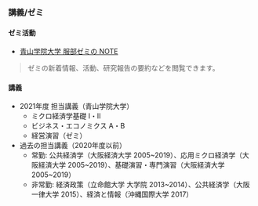 ### 講義/ゼミ <i class="fas fa-seedling"></i>

#### <i class="fas fa-users"></i> ゼミ活動

- [青山学院大学 服部ゼミの NOTE ](https://note.com/hattorizemi)

> ゼミの新着情報、活動、研究報告の要約などを閲覧できます。

#### <i class="fas fa-chalkboard-teacher"></i> 講義

- 2021年度 担当講義（青山学院大学）
  - ミクロ経済学基礎 I・II
  - ビジネス・エコノミクス A・B
  - 経営演習（ゼミ）
- 過去の担当講義（2020年度以前）
  - 常勤: 公共経済学（大阪経済大学 2005~2019）、応用ミクロ経済学（大阪経済大学 2005~2019）、基礎演習・専門演習（大阪経済大学 2005~2019）
  - 非常勤: 経済政策（立命館大学 大学院 2013~2014）、公共経済学（大阪一律大学 2015）、経済と情報（沖縄国際大学 2017）
